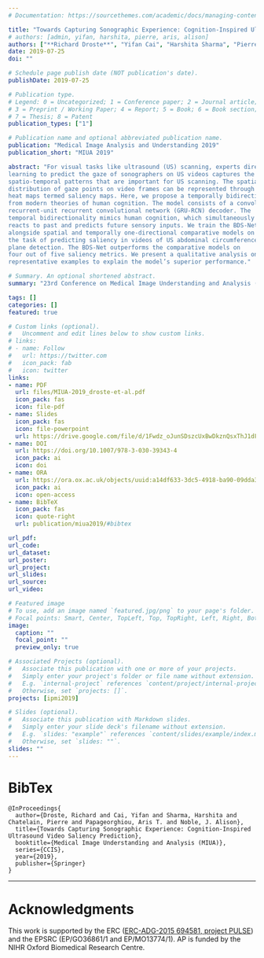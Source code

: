 ```yaml
---
# Documentation: https://sourcethemes.com/academic/docs/managing-content/

title: "Towards Capturing Sonographic Experience: Cognition-Inspired Ultrasound Video Saliency Prediction"
# authors: [admin, yifan, harshita, pierre, aris, alison]
authors: ["**Richard Droste**", "Yifan Cai", "Harshita Sharma", "Pierre Chatelain", "Aris Papageorghiou", "J Alison Noble"]
date: 2019-07-25
doi: ""

# Schedule page publish date (NOT publication's date).
publishDate: 2019-07-25

# Publication type.
# Legend: 0 = Uncategorized; 1 = Conference paper; 2 = Journal article;
# 3 = Preprint / Working Paper; 4 = Report; 5 = Book; 6 = Book section;
# 7 = Thesis; 8 = Patent
publication_types: ["1"]

# Publication name and optional abbreviated publication name.
publication: "Medical Image Analysis and Understanding 2019"
publication_short: "MIUA 2019"

abstract: "For visual tasks like ultrasound (US) scanning, experts direct their gaze towards regions of task-relevant information. Therefore,
learning to predict the gaze of sonographers on US videos captures the
spatio-temporal patterns that are important for US scanning. The spatial
distribution of gaze points on video frames can be represented through
heat maps termed saliency maps. Here, we propose a temporally bidirectional model for video saliency prediction (BDS-Net), drawing inspiration
from modern theories of human cognition. The model consists of a convolutional neural network (CNN) encoder followed by a bidirectional gated-
recurrent-unit recurrent convolutional network (GRU-RCN) decoder. The
temporal bidirectionality mimics human cognition, which simultaneously
reacts to past and predicts future sensory inputs. We train the BDS-Net
alongside spatial and temporally one-directional comparative models on
the task of predicting saliency in videos of US abdominal circumference
plane detection. The BDS-Net outperforms the comparative models on
four out of five saliency metrics. We present a qualitative analysis on
representative examples to explain the model’s superior performance."

# Summary. An optional shortened abstract.
summary: "23rd Conference on Medical Image Understanding and Analysis (MIUA) 2019. **Oral presentation**. **Best paper award**."

tags: []
categories: []
featured: true

# Custom links (optional).
#   Uncomment and edit lines below to show custom links.
# links:
# - name: Follow
#   url: https://twitter.com
#   icon_pack: fab
#   icon: twitter
links:
- name: PDF
  url: files/MIUA-2019_droste-et-al.pdf
  icon_pack: fas
  icon: file-pdf
- name: Slides
  icon_pack: fas
  icon: file-powerpoint
  url: https://drive.google.com/file/d/1Fwdz_oJunSDszcUxBwDkznQsxThJ1dFY/view?usp=sharing
- name: DOI
  url: https://doi.org/10.1007/978-3-030-39343-4
  icon_pack: ai
  icon: doi
- name: ORA
  url: https://ora.ox.ac.uk/objects/uuid:a14df633-3dc5-4918-ba90-09dda3f51363
  icon_pack: ai
  icon: open-access
- name: BibTeX
  icon_pack: fas
  icon: quote-right
  url: publication/miua2019/#bibtex

url_pdf:
url_code:
url_dataset:
url_poster:
url_project:
url_slides:
url_source:
url_video:

# Featured image
# To use, add an image named `featured.jpg/png` to your page's folder. 
# Focal points: Smart, Center, TopLeft, Top, TopRight, Left, Right, BottomLeft, Bottom, BottomRight.
image:
  caption: ""
  focal_point: ""
  preview_only: true

# Associated Projects (optional).
#   Associate this publication with one or more of your projects.
#   Simply enter your project's folder or file name without extension.
#   E.g. `internal-project` references `content/project/internal-project/index.md`.
#   Otherwise, set `projects: []`.
projects: [ipmi2019]

# Slides (optional).
#   Associate this publication with Markdown slides.
#   Simply enter your slide deck's filename without extension.
#   E.g. `slides: "example"` references `content/slides/example/index.md`.
#   Otherwise, set `slides: ""`.
slides: ""
---
```




# BibTex

```
@InProceedings{
  author={Droste, Richard and Cai, Yifan and Sharma, Harshita and Chatelain, Pierre and Papageorghiou, Aris T. and Noble, J. Alison},
  title={Towards Capturing Sonographic Experience: Cognition-Inspired Ultrasound Video Saliency Prediction},
  booktitle={Medical Image Understanding and Analysis (MIUA)},
  series={CCIS},
  year={2019},
  publisher={Springer}
}
```


---

# Acknowledgments

This work is supported by the ERC ([ERC-ADG-2015 694581, project PULSE](https://cordis.europa.eu/project/rcn/205894/factsheet/en)) and the EPSRC (EP/GO36861/1 and EP/MO13774/1).
AP is funded by the NIHR Oxford Biomedical Research Centre.